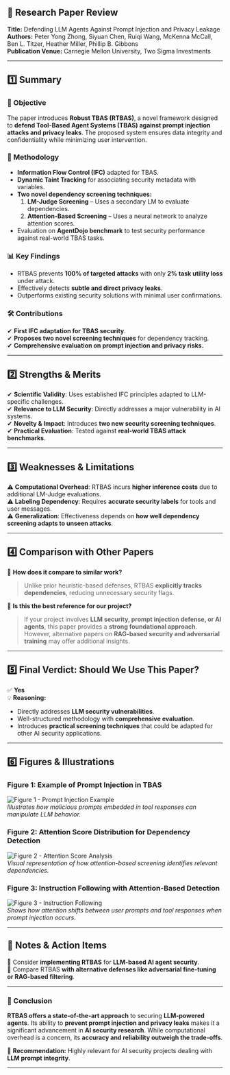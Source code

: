 ## 📌 Research Paper Review

**Title:** Defending LLM Agents Against Prompt Injection and Privacy Leakage  
**Authors:** Peter Yong Zhong, Siyuan Chen, Ruiqi Wang, McKenna McCall, Ben L. Titzer, Heather Miller, Phillip B. Gibbons  
**Publication Venue:** Carnegie Mellon University, Two Sigma Investments  

---

## 1️⃣ Summary

### 📖 Objective
The paper introduces **Robust TBAS (RTBAS)**, a novel framework designed to **defend Tool-Based Agent Systems (TBAS) against prompt injection attacks and privacy leaks**. The proposed system ensures data integrity and confidentiality while minimizing user intervention.

### 🔬 Methodology
- **Information Flow Control (IFC)** adapted for TBAS.
- **Dynamic Taint Tracking** for associating security metadata with variables.
- **Two novel dependency screening techniques:**
  1. **LM-Judge Screening** – Uses a secondary LM to evaluate dependencies.
  2. **Attention-Based Screening** – Uses a neural network to analyze attention scores.
- Evaluation on **AgentDojo benchmark** to test security performance against real-world TBAS tasks.

### 📊 Key Findings
- RTBAS prevents **100% of targeted attacks** with only **2% task utility loss** under attack.
- Effectively detects **subtle and direct privacy leaks**.
- Outperforms existing security solutions with minimal user confirmations.

### 🛠 Contributions
✔ **First IFC adaptation for TBAS security**.  
✔ **Proposes two novel screening techniques** for dependency tracking.  
✔ **Comprehensive evaluation on prompt injection and privacy risks.**  

---

## 2️⃣ Strengths & Merits

✔ **Scientific Validity**: Uses established IFC principles adapted to LLM-specific challenges.  
✔ **Relevance to LLM Security**: Directly addresses a major vulnerability in AI systems.  
✔ **Novelty & Impact**: Introduces **two new security screening techniques**.  
✔ **Practical Evaluation**: Tested against **real-world TBAS attack benchmarks**.  

---

## 3️⃣ Weaknesses & Limitations

⚠ **Computational Overhead**: RTBAS incurs **higher inference costs** due to additional LM-Judge evaluations.  
⚠ **Labeling Dependency**: Requires **accurate security labels** for tools and user messages.  
⚠ **Generalization**: Effectiveness depends on **how well dependency screening adapts to unseen attacks**.  

---

## 4️⃣ Comparison with Other Papers

📌 **How does it compare to similar work?**  
> Unlike prior heuristic-based defenses, RTBAS **explicitly tracks dependencies**, reducing unnecessary security flags.  

📌 **Is this the best reference for our project?**  
> If your project involves **LLM security, prompt injection defense, or AI agents**, this paper provides a **strong foundational approach**. However, alternative papers on **RAG-based security and adversarial training** may offer additional insights.  

---

## 5️⃣ Final Verdict: Should We Use This Paper?

✅ **Yes**  
💡 **Reasoning:**
- Directly addresses **LLM security vulnerabilities**.
- Well-structured methodology with **comprehensive evaluation**.
- Introduces **practical screening techniques** that could be adapted for other AI security applications.

---

## 6️⃣ Figures & Illustrations

### **Figure 1: Example of Prompt Injection in TBAS**  
![Figure 1 - Prompt Injection Example](image_path/figure1.png)  
_Illustrates how malicious prompts embedded in tool responses can manipulate LLM behavior._  

### **Figure 2: Attention Score Distribution for Dependency Detection**  
![Figure 2 - Attention Score Analysis](image_path/figure2.png)  
_Visual representation of how attention-based screening identifies relevant dependencies._  

### **Figure 3: Instruction Following with Attention-Based Detection**  
![Figure 3 - Instruction Following](image_path/figure3.png)  
_Shows how attention shifts between user prompts and tool responses when prompt injection occurs._  

---

## 📢 Notes & Action Items
📝 Consider **implementing RTBAS** for **LLM-based AI agent security**.  
📝 Compare RTBAS **with alternative defenses like adversarial fine-tuning or RAG-based filtering**.  

---

### 🚀 Conclusion
**RTBAS offers a state-of-the-art approach** to securing **LLM-powered agents**. Its ability to **prevent prompt injection and privacy leaks** makes it a significant advancement in **AI security research**. While computational overhead is a concern, its **accuracy and reliability outweigh the trade-offs**.  

🎯 **Recommendation:** Highly relevant for AI security projects dealing with **LLM prompt integrity**.  

---
